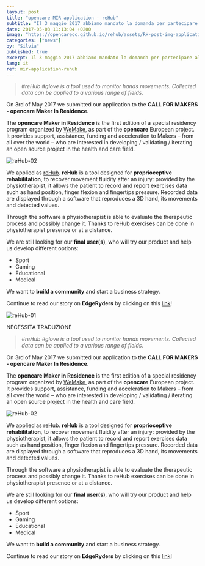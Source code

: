 ```yaml
---
layout: post
title: "opencare MIR application - reHub"
subtitle: "Il 3 maggio 2017 abbiamo mandato la domanda per partecipare alle <b>CALL FOR MAKERS - opencare Maker In Residence</b>."
date: 2017-05-03 11:13:04 +0200
image: "https://opencarecc.github.io/rehub/assets/RH-post-img-application.jpg"
categories: ["news"]
by: "Silvia"
published: true
excerpt: Il 3 maggio 2017 abbiamo mandato la domanda per partecipare alle <b>CALL FOR MAKERS - opencare Maker In Residence</b>.
lang: it
ref: mir-application-rehub
---
```


<blockquote><i>#reHub #glove is a tool used to monitor hands movements. Collected data can be applied to a various range of fields.</i></blockquote>

On 3rd of May 2017 we submitted our application to the <b>CALL FOR MAKERS - opencare Maker In Residence.</b>

The <b>opencare Maker in Residence</b> is the first edition of a special residency program organized by [WeMake](wemake.cc), as part of the <b>opencare</b> European project. It provides support, assistance, funding and acceleration to Makers – from all over the world – who are interested in developing / validating / iterating an open source project in the health and care field.

<img src="https://opencarecc.github.io/rehub/assets/RH-post-img-application-02.jpg" alt="reHub-02">

We applied as [reHub](http://www.rehub.pro/). <b>reHub</b> is a tool designed for <b>proprioceptive rehabilitation</b>, to recover movement fluidity after an injury: provided by the physiotherapist, it allows the patient to record and report exercises data such as hand position, finger flexion and fingertips pressure. Recorded data are displayed through a software that reproduces a 3D hand, its movements and detected values.

Through the software a physiotherapist is able to evaluate the therapeutic process and possibly change it. Thanks to reHub exercises can be done in physiotherapist presence or at a distance.

We are still looking for our <b>final user(s)</b>, who will try our product and help us develop different options:

* Sport
* Gaming
* Educational
* Medical  

We want to <b>build a community</b> and start a business strategy.

Continue to read our story on <b>EdgeRyders</b> by clicking on this [link](https://edgeryders.eu/t/reHub-rehabilitation-glove/6600)!

<img src="https://opencarecc.github.io/rehub/assets/RH-post-img-application.jpg" alt="reHub-01">

NECESSITA TRADUZIONE

<blockquote><i>#reHub #glove is a tool used to monitor hands movements. Collected data can be applied to a various range of fields.</i></blockquote>

On 3rd of May 2017 we submitted our application to the <b>CALL FOR MAKERS - opencare Maker In Residence.</b>

The <b>opencare Maker in Residence</b> is the first edition of a special residency program organized by [WeMake](wemake.cc), as part of the <b>opencare</b> European project. It provides support, assistance, funding and acceleration to Makers – from all over the world – who are interested in developing / validating / iterating an open source project in the health and care field.

<img src="https://opencarecc.github.io/rehub/assets/RH-post-img-application-02.jpg" alt="reHub-02">

We applied as [reHub](http://www.rehub.pro/). <b>reHub</b> is a tool designed for <b>proprioceptive rehabilitation</b>, to recover movement fluidity after an injury: provided by the physiotherapist, it allows the patient to record and report exercises data such as hand position, finger flexion and fingertips pressure. Recorded data are displayed through a software that reproduces a 3D hand, its movements and detected values.

Through the software a physiotherapist is able to evaluate the therapeutic process and possibly change it. Thanks to reHub exercises can be done in physiotherapist presence or at a distance.

We are still looking for our <b>final user(s)</b>, who will try our product and help us develop different options:

* Sport
* Gaming
* Educational
* Medical  

We want to <b>build a community</b> and start a business strategy.

Continue to read our story on <b>EdgeRyders</b> by clicking on this [link](https://edgeryders.eu/t/reHub-rehabilitation-glove/6600)!
